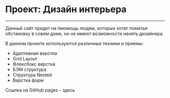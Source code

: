 # Проект: Дизайн интерьера
_____
Данный сайт придет на пмомощь людям, которые хотят пометья обстановку
в совем доме, но не имеют возможности нанять дизайнера.

В данном проекте используются различные техники и приемы:
* Адаптивная верстка
* Grid Layout
* Флексбокс верстка
* БЭМ структура 
* Структура Nested
* Верстка форм

Ссылка на GitHub pages - здесь